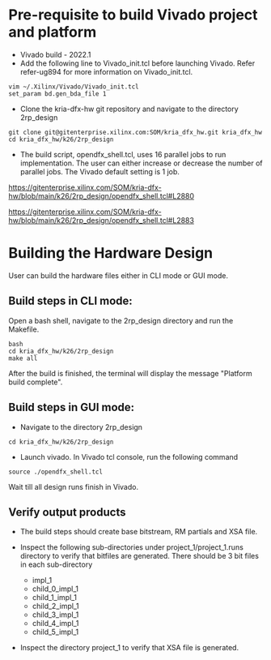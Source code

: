 # Pre-requisite to build Vivado project and platform 

- Vivado build - 2022.1
- Add the following line to Vivado_init.tcl before launching Vivado. Refer refer-ug894 for more information on Vivado_init.tcl.
```
vim ~/.Xilinx/Vivado/Vivado_init.tcl
set_param bd.gen_bda_file 1
```

- Clone the kria-dfx-hw git repository and navigate to the directory 2rp_design
```
git clone git@gitenterprise.xilinx.com:SOM/kria_dfx_hw.git kria_dfx_hw
cd kria_dfx_hw/k26/2rp_design
```
	
- The build script, opendfx_shell.tcl, uses 16 parallel jobs to run implementation. The user can either increase or decrease the number of parallel jobs. The Vivado default setting is 1 job.
 
 https://gitenterprise.xilinx.com/SOM/kria-dfx-hw/blob/main/k26/2rp_design/opendfx_shell.tcl#L2880
 
 https://gitenterprise.xilinx.com/SOM/kria-dfx-hw/blob/main/k26/2rp_design/opendfx_shell.tcl#L2883


# Building the Hardware Design
User can build the hardware files either in CLI mode or GUI mode.

## Build steps in CLI mode:
Open a bash shell, navigate to the 2rp_design directory and run the Makefile.

```
bash
cd kria_dfx_hw/k26/2rp_design
make all
```
After the build is finished, the terminal will display the message "Platform build complete". 

## Build steps in GUI mode:
* Navigate to the directory 2rp_design
```
cd kria_dfx_hw/k26/2rp_design
```
* Launch vivado. In Vivado tcl console, run the following command
```
source ./opendfx_shell.tcl
```
Wait till all design runs finish in Vivado.

## Verify output products
* The build steps should create base bitstream, RM partials and XSA file.
* Inspect the following sub-directories under project_1/project_1.runs directory to verify that bitfiles are generated. There should be 3 bit files in each sub-directory 
    * impl_1
    * child_0_impl_1
    * child_1_impl_1
    * child_2_impl_1
    * child_3_impl_1
    * child_4_impl_1
    * child_5_impl_1

* Inspect the directory project_1 to verify that XSA file is generated.
